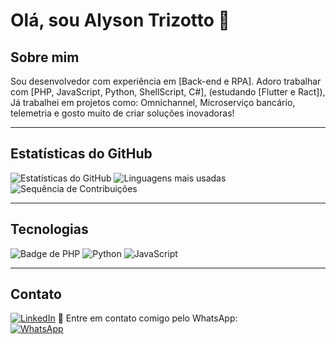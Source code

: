 # Olá, sou Alyson Trizotto 👋

## Sobre mim
Sou desenvolvedor com experiência em [Back-end e RPA]. Adoro trabalhar com [PHP, JavaScript, Python, ShellScript, C#], (estudando [Flutter e Ract]),  Já trabalhei em projetos como: Omnichannel, Microserviço bancário, telemetria e gosto muito de criar soluções inovadoras!


---

## Estatísticas do GitHub
![Estatísticas do GitHub](https://github-readme-stats.vercel.app/api?username=AlysonTrizotto&show_icons=true&theme=radical)
![Linguagens mais usadas](https://github-readme-stats.vercel.app/api/top-langs/?username=AlysonTrizotto&layout=compact&theme=radical)
![Sequência de Contribuições](https://streak-stats.demolab.com/?user=AlysonTrizotto&theme=radical)

---

## Tecnologias
![Badge de PHP](https://img.shields.io/badge/PHP-777BB4?style=for-the-badge&logo=php&logoColor=white)
![Python](https://img.shields.io/badge/Python-3776AB?style=for-the-badge&logo=python&logoColor=white)
![JavaScript](https://img.shields.io/badge/JavaScript-F7DF1E?style=for-the-badge&logo=javascript&logoColor=black)

---

## Contato
[![LinkedIn](https://img.shields.io/badge/LinkedIn-0077B5?style=for-the-badge&logo=linkedin&logoColor=white)](https://www.linkedin.com/in/alyson-trizotto)
📱 Entre em contato comigo pelo WhatsApp:  
[![WhatsApp](https://img.shields.io/badge/WhatsApp-25D366?style=for-the-badge&logo=whatsapp&logoColor=white)](https://wa.me/+5541987438065?text=Olá,%20gostaria%20de%20entrar%20em%20contato!)


